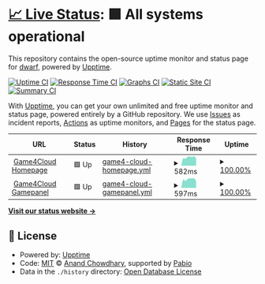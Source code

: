 # [📈 Live Status](https://DWARF57.github.io/Game4Cloud-Status): <!--live status--> **🟩 All systems operational**

This repository contains the open-source uptime monitor and status page for [dwarf](https://DWARF57.github.io/Game4Cloud-Status), powered by [Upptime](https://github.com/upptime/upptime).

[![Uptime CI](https://github.com/DWARF57/Game4Cloud-Status/workflows/Uptime%20CI/badge.svg)](https://github.com/DWARF57/Game4Cloud-Status/actions?query=workflow%3A%22Uptime+CI%22)
[![Response Time CI](https://github.com/DWARF57/Game4Cloud-Status/workflows/Response%20Time%20CI/badge.svg)](https://github.com/DWARF57/Game4Cloud-Status/actions?query=workflow%3A%22Response+Time+CI%22)
[![Graphs CI](https://github.com/DWARF57/Game4Cloud-Status/workflows/Graphs%20CI/badge.svg)](https://github.com/DWARF57/Game4Cloud-Status/actions?query=workflow%3A%22Graphs+CI%22)
[![Static Site CI](https://github.com/DWARF57/Game4Cloud-Status/workflows/Static%20Site%20CI/badge.svg)](https://github.com/DWARF57/Game4Cloud-Status/actions?query=workflow%3A%22Static+Site+CI%22)
[![Summary CI](https://github.com/DWARF57/Game4Cloud-Status/workflows/Summary%20CI/badge.svg)](https://github.com/DWARF57/Game4Cloud-Status/actions?query=workflow%3A%22Summary+CI%22)

With [Upptime](https://upptime.js.org), you can get your own unlimited and free uptime monitor and status page, powered entirely by a GitHub repository. We use [Issues](https://github.com/DWARF57/Game4Cloud-Status/issues) as incident reports, [Actions](https://github.com/DWARF57/Game4Cloud-Status/actions) as uptime monitors, and [Pages](https://DWARF57.github.io/Game4Cloud-Status) for the status page.

<!--start: status pages-->
<!-- This summary is generated by Upptime (https://github.com/upptime/upptime) -->
<!-- Do not edit this manually, your changes will be overwritten -->
<!-- prettier-ignore -->
| URL | Status | History | Response Time | Uptime |
| --- | ------ | ------- | ------------- | ------ |
| <img alt="" src="https://game4.cloud/templates/lagom2/assets/img/favicons/favicon-16.png" height="13"> [Game4Cloud Homepage](https://game4.cloud/) | 🟩 Up | [game4-cloud-homepage.yml](https://github.com/DWARF57/Game4Cloud-Status/commits/HEAD/history/game4-cloud-homepage.yml) | <details><summary><img alt="Response time graph" src="./graphs/game4-cloud-homepage/response-time-week.png" height="20"> 582ms</summary><br><a href="https://DWARF57.github.io/Game4Cloud-Status/history/game4-cloud-homepage"><img alt="Response time 581" src="https://img.shields.io/endpoint?url=https%3A%2F%2Fraw.githubusercontent.com%2FDWARF57%2FGame4Cloud-Status%2FHEAD%2Fapi%2Fgame4-cloud-homepage%2Fresponse-time.json"></a><br><a href="https://DWARF57.github.io/Game4Cloud-Status/history/game4-cloud-homepage"><img alt="24-hour response time 531" src="https://img.shields.io/endpoint?url=https%3A%2F%2Fraw.githubusercontent.com%2FDWARF57%2FGame4Cloud-Status%2FHEAD%2Fapi%2Fgame4-cloud-homepage%2Fresponse-time-day.json"></a><br><a href="https://DWARF57.github.io/Game4Cloud-Status/history/game4-cloud-homepage"><img alt="7-day response time 582" src="https://img.shields.io/endpoint?url=https%3A%2F%2Fraw.githubusercontent.com%2FDWARF57%2FGame4Cloud-Status%2FHEAD%2Fapi%2Fgame4-cloud-homepage%2Fresponse-time-week.json"></a><br><a href="https://DWARF57.github.io/Game4Cloud-Status/history/game4-cloud-homepage"><img alt="30-day response time 590" src="https://img.shields.io/endpoint?url=https%3A%2F%2Fraw.githubusercontent.com%2FDWARF57%2FGame4Cloud-Status%2FHEAD%2Fapi%2Fgame4-cloud-homepage%2Fresponse-time-month.json"></a><br><a href="https://DWARF57.github.io/Game4Cloud-Status/history/game4-cloud-homepage"><img alt="1-year response time 581" src="https://img.shields.io/endpoint?url=https%3A%2F%2Fraw.githubusercontent.com%2FDWARF57%2FGame4Cloud-Status%2FHEAD%2Fapi%2Fgame4-cloud-homepage%2Fresponse-time-year.json"></a></details> | <details><summary><a href="https://DWARF57.github.io/Game4Cloud-Status/history/game4-cloud-homepage">100.00%</a></summary><a href="https://DWARF57.github.io/Game4Cloud-Status/history/game4-cloud-homepage"><img alt="All-time uptime 99.98%" src="https://img.shields.io/endpoint?url=https%3A%2F%2Fraw.githubusercontent.com%2FDWARF57%2FGame4Cloud-Status%2FHEAD%2Fapi%2Fgame4-cloud-homepage%2Fuptime.json"></a><br><a href="https://DWARF57.github.io/Game4Cloud-Status/history/game4-cloud-homepage"><img alt="24-hour uptime 100.00%" src="https://img.shields.io/endpoint?url=https%3A%2F%2Fraw.githubusercontent.com%2FDWARF57%2FGame4Cloud-Status%2FHEAD%2Fapi%2Fgame4-cloud-homepage%2Fuptime-day.json"></a><br><a href="https://DWARF57.github.io/Game4Cloud-Status/history/game4-cloud-homepage"><img alt="7-day uptime 100.00%" src="https://img.shields.io/endpoint?url=https%3A%2F%2Fraw.githubusercontent.com%2FDWARF57%2FGame4Cloud-Status%2FHEAD%2Fapi%2Fgame4-cloud-homepage%2Fuptime-week.json"></a><br><a href="https://DWARF57.github.io/Game4Cloud-Status/history/game4-cloud-homepage"><img alt="30-day uptime 100.00%" src="https://img.shields.io/endpoint?url=https%3A%2F%2Fraw.githubusercontent.com%2FDWARF57%2FGame4Cloud-Status%2FHEAD%2Fapi%2Fgame4-cloud-homepage%2Fuptime-month.json"></a><br><a href="https://DWARF57.github.io/Game4Cloud-Status/history/game4-cloud-homepage"><img alt="1-year uptime 99.98%" src="https://img.shields.io/endpoint?url=https%3A%2F%2Fraw.githubusercontent.com%2FDWARF57%2FGame4Cloud-Status%2FHEAD%2Fapi%2Fgame4-cloud-homepage%2Fuptime-year.json"></a></details>
| <img alt="" src="https://icons.duckduckgo.com/ip3/panel.game4.cloud.ico" height="13"> [Game4Cloud Gamepanel](https://panel.game4.cloud/) | 🟩 Up | [game4-cloud-gamepanel.yml](https://github.com/DWARF57/Game4Cloud-Status/commits/HEAD/history/game4-cloud-gamepanel.yml) | <details><summary><img alt="Response time graph" src="./graphs/game4-cloud-gamepanel/response-time-week.png" height="20"> 597ms</summary><br><a href="https://DWARF57.github.io/Game4Cloud-Status/history/game4-cloud-gamepanel"><img alt="Response time 558" src="https://img.shields.io/endpoint?url=https%3A%2F%2Fraw.githubusercontent.com%2FDWARF57%2FGame4Cloud-Status%2FHEAD%2Fapi%2Fgame4-cloud-gamepanel%2Fresponse-time.json"></a><br><a href="https://DWARF57.github.io/Game4Cloud-Status/history/game4-cloud-gamepanel"><img alt="24-hour response time 478" src="https://img.shields.io/endpoint?url=https%3A%2F%2Fraw.githubusercontent.com%2FDWARF57%2FGame4Cloud-Status%2FHEAD%2Fapi%2Fgame4-cloud-gamepanel%2Fresponse-time-day.json"></a><br><a href="https://DWARF57.github.io/Game4Cloud-Status/history/game4-cloud-gamepanel"><img alt="7-day response time 597" src="https://img.shields.io/endpoint?url=https%3A%2F%2Fraw.githubusercontent.com%2FDWARF57%2FGame4Cloud-Status%2FHEAD%2Fapi%2Fgame4-cloud-gamepanel%2Fresponse-time-week.json"></a><br><a href="https://DWARF57.github.io/Game4Cloud-Status/history/game4-cloud-gamepanel"><img alt="30-day response time 583" src="https://img.shields.io/endpoint?url=https%3A%2F%2Fraw.githubusercontent.com%2FDWARF57%2FGame4Cloud-Status%2FHEAD%2Fapi%2Fgame4-cloud-gamepanel%2Fresponse-time-month.json"></a><br><a href="https://DWARF57.github.io/Game4Cloud-Status/history/game4-cloud-gamepanel"><img alt="1-year response time 558" src="https://img.shields.io/endpoint?url=https%3A%2F%2Fraw.githubusercontent.com%2FDWARF57%2FGame4Cloud-Status%2FHEAD%2Fapi%2Fgame4-cloud-gamepanel%2Fresponse-time-year.json"></a></details> | <details><summary><a href="https://DWARF57.github.io/Game4Cloud-Status/history/game4-cloud-gamepanel">100.00%</a></summary><a href="https://DWARF57.github.io/Game4Cloud-Status/history/game4-cloud-gamepanel"><img alt="All-time uptime 99.07%" src="https://img.shields.io/endpoint?url=https%3A%2F%2Fraw.githubusercontent.com%2FDWARF57%2FGame4Cloud-Status%2FHEAD%2Fapi%2Fgame4-cloud-gamepanel%2Fuptime.json"></a><br><a href="https://DWARF57.github.io/Game4Cloud-Status/history/game4-cloud-gamepanel"><img alt="24-hour uptime 100.00%" src="https://img.shields.io/endpoint?url=https%3A%2F%2Fraw.githubusercontent.com%2FDWARF57%2FGame4Cloud-Status%2FHEAD%2Fapi%2Fgame4-cloud-gamepanel%2Fuptime-day.json"></a><br><a href="https://DWARF57.github.io/Game4Cloud-Status/history/game4-cloud-gamepanel"><img alt="7-day uptime 100.00%" src="https://img.shields.io/endpoint?url=https%3A%2F%2Fraw.githubusercontent.com%2FDWARF57%2FGame4Cloud-Status%2FHEAD%2Fapi%2Fgame4-cloud-gamepanel%2Fuptime-week.json"></a><br><a href="https://DWARF57.github.io/Game4Cloud-Status/history/game4-cloud-gamepanel"><img alt="30-day uptime 100.00%" src="https://img.shields.io/endpoint?url=https%3A%2F%2Fraw.githubusercontent.com%2FDWARF57%2FGame4Cloud-Status%2FHEAD%2Fapi%2Fgame4-cloud-gamepanel%2Fuptime-month.json"></a><br><a href="https://DWARF57.github.io/Game4Cloud-Status/history/game4-cloud-gamepanel"><img alt="1-year uptime 99.07%" src="https://img.shields.io/endpoint?url=https%3A%2F%2Fraw.githubusercontent.com%2FDWARF57%2FGame4Cloud-Status%2FHEAD%2Fapi%2Fgame4-cloud-gamepanel%2Fuptime-year.json"></a></details>

<!--end: status pages-->

[**Visit our status website →**](https://DWARF57.github.io/Game4Cloud-Status)

## 📄 License

- Powered by: [Upptime](https://github.com/upptime/upptime)
- Code: [MIT](./LICENSE) © [Anand Chowdhary](https://anandchowdhary.com), supported by [Pabio](https://pabio.com)
- Data in the `./history` directory: [Open Database License](https://opendatacommons.org/licenses/odbl/1-0/)

